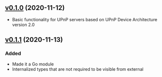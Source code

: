 ## [v0.1.0](https://gitlab.com/mipimipi/yuppie/-/tags/v0.1.0) (2020-11-12)

* Basic functionality for UPnP servers based on UPnP Device Architecture version 2.0

## [v0.1.1](https://gitlab.com/mipimipi/yuppie/-/tags/v0.1.1) (2020-11-13)

### Added

* Made it a Go module
* Internalized types that are not required to be visible from external

